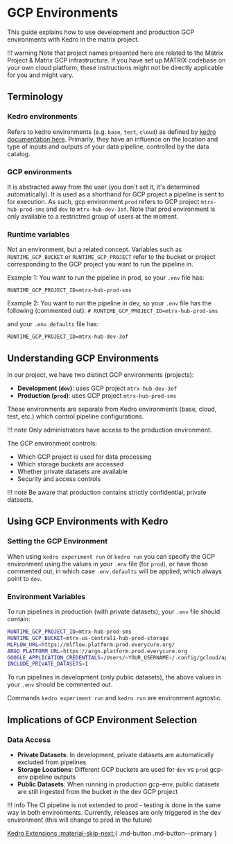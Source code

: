 # GCP Environments


This guide explains how to use development and production GCP environments with Kedro in the matrix project.

!!! warning
    Note that project names presented here are related to the Matrix Project & Matrix GCP infrastructure. If you have set up MATRIX codebase on your own cloud platform, these instructions might not be directly applicable for you and might vary.

## Terminology

### Kedro environments

Refers to kedro environments (e.g. `base`, `test`, `cloud`) as defined by [kedro documentation here](https://docs.kedro.org/en/stable/configuration/configuration_basics.html#configuration-environments).
Primarily, they have an influence on the location and type of inputs and outputs of your data pipeline, controlled by the data catalog.

### GCP environments

It is abstracted away from the user (you don't set it, it's determined automatically). It is used as a shorthand for  GCP project a pipeline is sent to for execution.
As such, gcp environment `prod` refers to GCP project `mtrx-hub-prod-sms` and `dev` to `mtrx-hub-dev-3of`. Note that prod environment is only available to a restrictred group of users at the moment.

### Runtime variables

Not an environment, but a related concept. 
Variables such as `RUNTIME_GCP_BUCKET` or `RUNTIME_GCP_PROJECT` refer to the bucket or project corresponding to the GCP project you want to run the pipeline in.

Example 1: You want to run the pipeline in prod, so your `.env` file has:

`RUNTIME_GCP_PROJECT_ID=mtrx-hub-prod-sms`

Example 2: You want to run the pipeline in dev, so your `.env` file has the following (commented out):
`# RUNTIME_GCP_PROJECT_ID=mtrx-hub-prod-sms`

and your `.env.defaults` file has:

`RUNTIME_GCP_PROJECT_ID=mtrx-hub-dev-3of`

## Understanding GCP Environments

In our project, we have two distinct GCP environments (projects):

- **Development (`dev`)**: uses GCP project `mtrx-hub-dev-3of`
- **Production (`prod`)**: uses GCP project `mtrx-hub-prod-sms`

These environments are separate from Kedro environments (base, cloud, test, etc.) which control pipeline configurations.

!!! note 
    Only administrators have access to the production environment.

The GCP environment controls:

- Which GCP project is used for data processing
- Which storage buckets are accessed
- Whether private datasets are available
- Security and access controls

!!! note 
    Be aware that production contains strictly confidential, private datasets.
## Using GCP Environments with Kedro

### Setting the GCP Environment

When using `kedro experiment run` or `kedro run` you can specify the GCP environment using the values in your `.env` file (for `prod`), or have those commented out, in which case `.env.defaults` will be applied, which always point to `dev`.


### Environment Variables

To run pipelines in production (with private datasets), your `.env` file should contain:
```bash
RUNTIME_GCP_PROJECT_ID=mtrx-hub-prod-sms
RUNTIME_GCP_BUCKET=mtrx-us-central1-hub-prod-storage
MLFLOW_URL=https://mlflow.platform.prod.everycure.org/
ARGO_PLATFORM_URL=https://argo.platform.prod.everycure.org
GOOGLE_APPLICATION_CREDENTIALS=/Users/<YOUR_USERNAME>/.config/gcloud/application_default_credentials.json
INCLUDE_PRIVATE_DATASETS=1
```

To run pipelines in development (only public datasets),  the above values in your `.env` should be commented out.

Commands `kedro experiment run` and `kedro run` are environment agnostic.

## Implications of GCP Environment Selection

### Data Access

- **Private Datasets**: In development, private datasets are automatically excluded from pipelines
- **Storage Locations**: Different GCP buckets are used for `dev` vs `prod` gcp-env pipeline outputs
- **Public Datasets**: When running in production gcp-env, public datasets are still ingested from the bucket in the dev GCP project

!!! info
    The CI pipeline is not extended to prod - testing is done in the same way in both environments. Currently, releases are only triggered in the dev environment (this will change to prod in the future)

[Kedro Extensions :material-skip-next:](./kedro_extensions.md){ .md-button .md-button--primary }